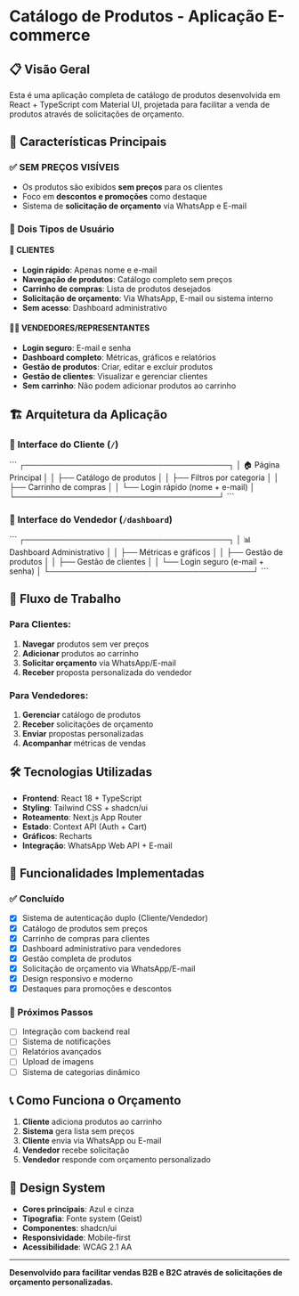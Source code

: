 # Catálogo de Produtos - Aplicação E-commerce

## 📋 Visão Geral

Esta é uma aplicação completa de catálogo de produtos desenvolvida em React + TypeScript com Material UI, projetada para facilitar a venda de produtos através de solicitações de orçamento.

## 🎯 Características Principais

### ✅ **SEM PREÇOS VISÍVEIS**
- Os produtos são exibidos **sem preços** para os clientes
- Foco em **descontos e promoções** como destaque
- Sistema de **solicitação de orçamento** via WhatsApp e E-mail

### 👥 **Dois Tipos de Usuário**

#### 🛒 **CLIENTES**
- **Login rápido**: Apenas nome e e-mail
- **Navegação de produtos**: Catálogo completo sem preços
- **Carrinho de compras**: Lista de produtos desejados
- **Solicitação de orçamento**: Via WhatsApp, E-mail ou sistema interno
- **Sem acesso**: Dashboard administrativo

#### 👨‍💼 **VENDEDORES/REPRESENTANTES**
- **Login seguro**: E-mail e senha
- **Dashboard completo**: Métricas, gráficos e relatórios
- **Gestão de produtos**: Criar, editar e excluir produtos
- **Gestão de clientes**: Visualizar e gerenciar clientes
- **Sem carrinho**: Não podem adicionar produtos ao carrinho

## 🏗️ Arquitetura da Aplicação

### 📱 **Interface do Cliente** (`/`)
\`\`\`
┌─────────────────────────────────────┐
│ 🏠 Página Principal                 │
│ ├── Catálogo de produtos           │
│ ├── Filtros por categoria          │
│ ├── Carrinho de compras            │
│ └── Login rápido (nome + e-mail)   │
└─────────────────────────────────────┘
\`\`\`

### 💼 **Interface do Vendedor** (`/dashboard`)
\`\`\`
┌─────────────────────────────────────┐
│ 📊 Dashboard Administrativo         │
│ ├── Métricas e gráficos            │
│ ├── Gestão de produtos             │
│ ├── Gestão de clientes             │
│ └── Login seguro (e-mail + senha)  │
└─────────────────────────────────────┘
\`\`\`

## 🔄 Fluxo de Trabalho

### Para Clientes:
1. **Navegar** produtos sem ver preços
2. **Adicionar** produtos ao carrinho
3. **Solicitar orçamento** via WhatsApp/E-mail
4. **Receber** proposta personalizada do vendedor

### Para Vendedores:
1. **Gerenciar** catálogo de produtos
2. **Receber** solicitações de orçamento
3. **Enviar** propostas personalizadas
4. **Acompanhar** métricas de vendas

## 🛠️ Tecnologias Utilizadas

- **Frontend**: React 18 + TypeScript
- **Styling**: Tailwind CSS + shadcn/ui
- **Roteamento**: Next.js App Router
- **Estado**: Context API (Auth + Cart)
- **Gráficos**: Recharts
- **Integração**: WhatsApp Web API + E-mail

## 🚀 Funcionalidades Implementadas

### ✅ Concluído
- [x] Sistema de autenticação duplo (Cliente/Vendedor)
- [x] Catálogo de produtos sem preços
- [x] Carrinho de compras para clientes
- [x] Dashboard administrativo para vendedores
- [x] Gestão completa de produtos
- [x] Solicitação de orçamento via WhatsApp/E-mail
- [x] Design responsivo e moderno
- [x] Destaques para promoções e descontos

### 🔄 Próximos Passos
- [ ] Integração com backend real
- [ ] Sistema de notificações
- [ ] Relatórios avançados
- [ ] Upload de imagens
- [ ] Sistema de categorias dinâmico

## 📞 Como Funciona o Orçamento

1. **Cliente** adiciona produtos ao carrinho
2. **Sistema** gera lista sem preços
3. **Cliente** envia via WhatsApp ou E-mail
4. **Vendedor** recebe solicitação
5. **Vendedor** responde com orçamento personalizado

## 🎨 Design System

- **Cores principais**: Azul e cinza
- **Tipografia**: Fonte system (Geist)
- **Componentes**: shadcn/ui
- **Responsividade**: Mobile-first
- **Acessibilidade**: WCAG 2.1 AA

---

**Desenvolvido para facilitar vendas B2B e B2C através de solicitações de orçamento personalizadas.**
